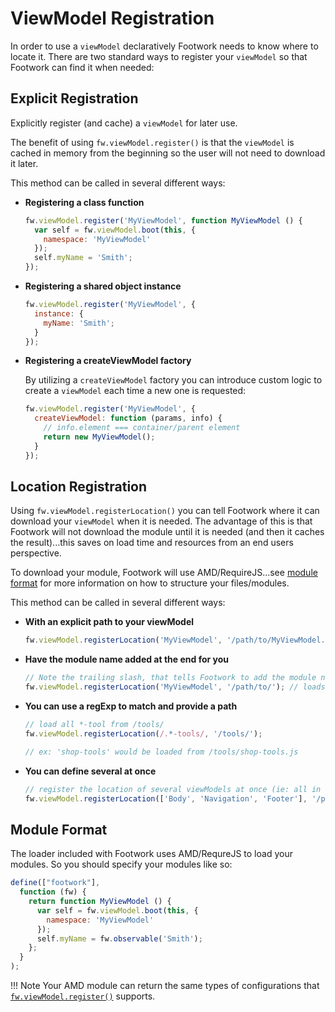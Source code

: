 # ViewModel Registration

In order to use a `viewModel` declaratively Footwork needs to know where to locate it. There are two standard ways to register your `viewModel` so that Footwork can find it when needed:

## Explicit Registration

Explicitly register (and cache) a `viewModel` for later use.

The benefit of using `fw.viewModel.register()` is that the `viewModel` is cached in memory from the beginning so the user will not need to download it later.

This method can be called in several different ways:

* **Registering a class function**

    ```javascript
    fw.viewModel.register('MyViewModel', function MyViewModel () {
      var self = fw.viewModel.boot(this, {
        namespace: 'MyViewModel'
      });
      self.myName = 'Smith';
    });
    ```

* **Registering a shared object instance**

    ```javascript
    fw.viewModel.register('MyViewModel', {
      instance: {
        myName: 'Smith';
      }
    });
    ```

* **Registering a createViewModel factory**

    By utilizing a `createViewModel` factory you can introduce custom logic to create a `viewModel` each time a new one is requested:

    ```javascript
    fw.viewModel.register('MyViewModel', {
      createViewModel: function (params, info) {
        // info.element === container/parent element
        return new MyViewModel();
      }
    });
    ```

## Location Registration

Using `fw.viewModel.registerLocation()` you can tell Footwork where it can download your `viewModel` when it is needed. The advantage of this is that Footwork will not download the module until it is needed (and then it caches the result)...this saves on load time and resources from an end users perspective.

To download your module, Footwork will use AMD/RequireJS...see [module format](#module-format) for more information on how to structure your files/modules.

This method can be called in several different ways:

* **With an explicit path to your viewModel**

    ```javascript
    fw.viewModel.registerLocation('MyViewModel', '/path/to/MyViewModel.js');
    ```

* **Have the module name added at the end for you**

    ```javascript
    // Note the trailing slash, that tells Footwork to add the module name at the end
    fw.viewModel.registerLocation('MyViewModel', '/path/to/'); // loads /path/to/MyViewModel.js
    ```

* **You can use a regExp to match and provide a path**

    ```javascript
    // load all *-tool from /tools/
    fw.viewModel.registerLocation(/.*-tools/, '/tools/');

    // ex: 'shop-tools' would be loaded from /tools/shop-tools.js
    ```

* **You can define several at once**

    ```javascript
    // register the location of several viewModels at once (ie: all in the same folder)
    fw.viewModel.registerLocation(['Body', 'Navigation', 'Footer'], '/pageAreas/');
    ```

## Module Format

The loader included with Footwork uses AMD/RequreJS to load your modules. So you should specify your modules like so:

```javascript
define(["footwork"],
  function (fw) {
    return function MyViewModel () {
      var self = fw.viewModel.boot(this, {
        namespace: 'MyViewModel'
      });
      self.myName = fw.observable('Smith');
    };
  }
);
```

!!! Note
    Your AMD module can return the same types of configurations that [`fw.viewModel.register()`](#explicit-registration) supports.
